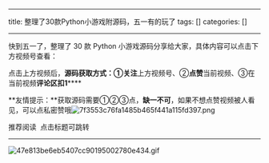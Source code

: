 
--- 
title:  整理了30款Python小游戏附源码，五一有的玩了 
tags: []
categories: [] 

---
快到五一了，整理了 30 款 Python 小游戏源码分享给大家，具体内容可以点击下方视频号查看：

点击上方视频后，**源码获取方式：**①**关注**上方视频号、②**点赞**当前视频、③在当前视频**评论区扣1******

**友情提示：**获取源码需要①②③点，**缺一不可**，如果不想点赞视频被人看见，可以点私密赞哦<img src="https://img-blog.csdnimg.cn/img_convert/7f3553c76fa1485b465f441a115fd397.png" alt="7f3553c76fa1485b465f441a115fd397.png">

推荐阅读  点击标题可跳转
- - - - - - - - - 
<img src="https://img-blog.csdnimg.cn/img_convert/47e813be6eb5407cc90195002780e434.gif" alt="47e813be6eb5407cc90195002780e434.gif">
